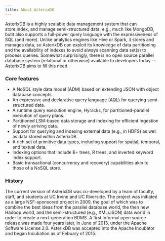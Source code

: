 ```yaml
---
title: About AsterixDB
---
```


AsterixDB is a highly scalable data management system that can store,index, and manage semi-structured data, e.g., much like MongoDB, butit also supports a full-power query language with the expressiveness of SQL (and more). Unlike analytics engines like Hive or Spark, it stores and manages data, so AsterixDB can exploit its knowledge of data partitioning and the availability of indexes to avoid always scanning data set(s) to process queries. Somewhat surprisingly, there is no open source parallel database system (relational or otherwise) available to developers today -- AsterixDB aims to fill this need.

### Core features

* A NoSQL style data model (ADM) based on extending JSON with object
  database concepts.
* An expressive and declarative query language (AQL) for querying
  semi-structured data.
* A runtime query execution engine, Hyracks, for partitioned-parallel
  execution of query plans.
* Partitioned LSM-based data storage and indexing for efficient
  ingestion of newly arriving data.
* Support for querying and indexing external data (e.g., in HDFS) as
  well as data stored within AsterixDB.
* A rich set of primitive data types, including support for spatial,
  temporal, and textual data.
* Indexing options that include B+ trees, R trees, and inverted
  keyword index support.
* Basic transactional (concurrency and recovery) capabilities akin to
  those of a NoSQL store.

### History
The current version of AsterixDB was co-developed by a team of faculty, staff, and students at UC Irvine and UC Riverside. The project was initiated as a large NSF-sponsored project in 2009, the goal of which was to combine the best ideas from the parallel database world, the then new Hadoop world, and the semi-structured (e.g., XML/JSON) data world in order to create a next-generation BDMS. A first informal open source release was made four years later, in June of 2013, under the Apache Software License 2.0. AsterixDB was accepted into the Apache Incubator and began Incubation as of Febuary of 2015.




